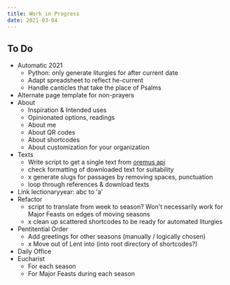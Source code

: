 ```yaml
---
title: Work in Progress
date: 2021-03-04
---
```


## To Do
- Automatic 2021
    - Python: only generate liturgies for after current date
	- Adapt spreadsheet to reflect he-current
    - Handle canticles that take the place of Psalms
- Alternate page template for non-prayers
- About
    - Inspiration & Intended uses
	- Opinionated options, readings
    - About me
	- About QR codes
	- About shortcodes
	- About customization for your organization
- Texts
    - Write script to get a single text from [oremus api](http://bible.oremus.org/api.html)
	- check formatting of downloaded text for suitability
	- x generate slugs for passages by removing spaces, punctuation
	- loop through references & download texts
- Link lectionaryyear: abc to 'a'
- Refactor
    - script to translate from week to season?
	    Won't necessarily work for Major Feasts on edges of moving seasons
    - x clean up scattered shortcodes to be ready for automated liturgies
- Pentitential Order
    -  Add greetings for other seasons (manually / logically chosen)
	-  x Move out of Lent into (into root directory of shortcodes?)
- Daily Office
- Eucharist
    - For each season
    - For Major Feasts during each season
